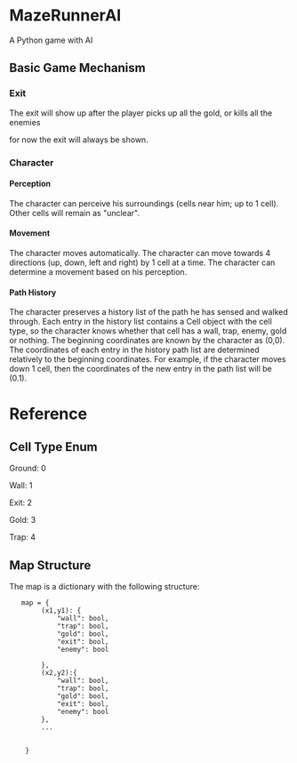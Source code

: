# MazeRunnerAI
A Python game with AI 



## Basic Game Mechanism

### Exit 

The exit will show up after the player picks up all the gold, or kills all the enemies

for now the exit will always be shown.



### Character 

#### Perception

The character can perceive his surroundings (cells near him; up to 1 cell). Other cells will remain as "unclear".  

#### Movement

The character moves automatically. The character can move towards 4 directions (up, down, left and right) by 1 cell at a time.  The character can determine a movement based on his perception.

#### Path History 

The character preserves a history list of the path he has sensed and walked through. Each entry in the history list contains a Cell object with the cell type, so the character knows whether that cell has a wall, trap, enemy, gold or nothing. The beginning coordinates are known by the character as (0,0). The coordinates of each entry in the history path list are determined relatively to the beginning coordinates. For example, if the character moves down 1 cell, then the coordinates of the new entry in the path list will be (0.1).



# Reference

## Cell Type Enum

Ground: 0

Wall: 1	

Exit: 2

Gold: 3

Trap: 4



## Map Structure

The map is a dictionary with the following structure:

```
   map = {
        (x1,y1): {
            "wall": bool,
            "trap": bool,
            "gold": bool,
            "exit": bool,
            "enemy": bool
             
        },
        (x2,y2):{
            "wall": bool,
            "trap": bool,
            "gold": bool,
            "exit": bool,
            "enemy": bool
        },
        ...
      
        
    }
```




